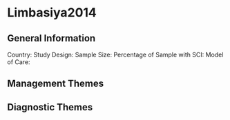 # Limbasiya2014

## General Information
Country: 
Study Design: 
Sample Size: 
Percentage of Sample with SCI:
Model of Care: 

## Management Themes


## Diagnostic Themes

